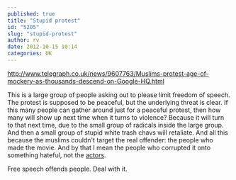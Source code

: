 ```yaml
---
published: true
title: "Stupid protest"
id: "5205"
slug: "stupid-protest"
author: rv
date: 2012-10-15 10:14
categories: UK
---
```

<a href="http://www.telegraph.co.uk/news/9607763/Muslims-protest-age-of-mockery-as-thousands-descend-on-Google-HQ.html">http://www.telegraph.co.uk/news/9607763/Muslims-protest-age-of-mockery-as-thousands-descend-on-Google-HQ.html</a>

This is a large group of people asking out to please limit freedom of speech. The protest is supposed to be peaceful, but the underlying threat is clear. If this many people can gather around just for a peaceful protest, then how many will show up next time when it turns to violence? Because it will turn to that next time, due to the small group of radicals inside the large group. And then a small group of stupid white trash chavs will retaliate. And all this because the muslims couldn't target the real offender: the people who made the movie. And by that I mean the people who corrupted it onto something hateful, not the <a href="http://www.woroni.com.au/comment/i-feel-shattered-innocence-of-muslims-actress-speaks-out/" target="_blank">actors</a>.

Free speech offends people. Deal with it.
